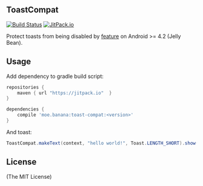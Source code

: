 ToastCompat
-----------

[![Build Status](https://travis-ci.org/kamikat/toast-compat.svg?branch=master)](https://travis-ci.org/kamikat/toast-compat)
[![JitPack.io](https://jitpack.io/v/moe.banana/toast-compat.svg)](https://jitpack.io/#moe.banana/toast-compat)

Protect toasts from being disabled by [feature](https://code.google.com/p/android/issues/detail?id=35013) on Android &gt;= 4.2 (Jelly Bean).

Usage
-----

Add dependency to gradle build script:

```gradle
repositories {
    maven { url "https://jitpack.io"  }
}

dependencies {
    compile 'moe.banana:toast-compat:<version>'
}
```

And toast:

```java
ToastCompat.makeText(context, "hello world!", Toast.LENGTH_SHORT).show();
```

License
-------

(The MIT License)
